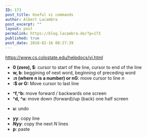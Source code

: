 ```yaml
---
ID: 173
post_title: Useful vi commands
author: Albert Lacambra
post_excerpt: ""
layout: post
permalink: https://blog.lacambra.de/?p=173
published: true
post_date: 2018-02-16 08:27:39
---
```

<a href="https://www.cs.colostate.edu/helpdocs/vi.html">https://www.cs.colostate.edu/helpdocs/vi.html</a>
<ul>
 	<li><strong>0 (zero), $</strong>: cursor to start of the line, cursor to end of the line</li>
 	<li><strong>w, b</strong>: beggining of next word, beginning of preceding word</li>
 	<li><strong>:<em>n</em> (where n is a number) or nG</strong>: move cursor to line <em>n</em></li>
 	<li><strong>:$ or G:</strong> Move cursor to last line</li>
</ul>
<ul>
 	<li><strong>^f,^b:</strong> move forward / backwards one screen</li>
 	<li><strong>^d, ^u</strong>: move down (forward)/up (back) one half screen</li>
</ul>
<ul>
 	<li><strong>u</strong>: undo</li>
</ul>
<ul>
 	<li><strong>yy</strong>: copy line</li>
 	<li><strong><em>N</em>yy</strong>: copy the next <em>N</em> lines</li>
 	<li><strong>p</strong>: paste</li>
</ul>